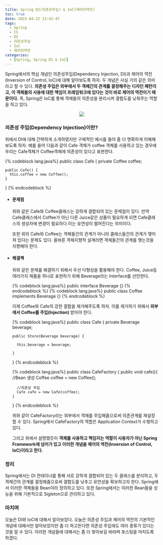 ```yaml
---
title: Spring DI(의존성주입) & IoC(제어의역전)
toc: true
date: 2022-04-22 13:42:47
tags:
  - Spring
  - CS
  - DI
  - 의존성주입
  - IoC
  - 제어의역전
categories:
  - [Spring, Spring DI & IoC]
---
```

Spring에서의 핵심 개념인 의존성주입(Dependency Injection, DI)과 제어의 역전(Inversion of Control, IoC)에 대해 알아보도록 하자. 두 개념은 사실 거의 같은 의미라고 할 수 있다. **의존성 주입은 외부에서 두 객체간의 관계를 결정해주는 디자인 패턴이고, 이 객체들의 사용에 대한 책임이 프레임워크에 있다는 것이 바로 제어의 역전이기 때문이다.** 즉, Spring은 IoC를 통해 객체들의 의존성을 분리시켜 결합도를 낮춰주는 역할을 하고 있다.

<center><img src="/post_images/Spring/DI.png"></center>

<!-- more -->

### **의존성 주입(Dependency Injection)이란?**
위에서 DI에 대해 간략하게 소개하였지만 구체적인 예시를 들어 좀 더 명확하게 이해해보도록 하자. 예를 들어 다음과 같이 Cafe 객체가 coffee 객체를 사용하고 있는 경우에 우리는 Cafe객체가 Coffee객체에 의존성이 있다고 표현한다.

{% codeblock lang:java%}
  public class Cafe { 
    private Coffee coffee; 

    public Cafe() {
      this.coffee = new Coffee();
    }
  }
{% endcodeblock %}

- #### **문제점**
  위와 같은 Cafe와 Coffee클래스는 강하게 결합되어 있는 문제점이 있다. 만약 Cafe클래스에서 Coffee가 아닌 다른 Juice같은 상품이 필요하게 되면 Cafe클래스의 생성자에 변경이 필요하다.이는 유연성이 떨어진다는 의미이다.

  또한 위의 Cafe와 Coffee는 객체들간의 관계가 아니라 클래스들간의 관계가 맺어져 있다는 문제도 있다.  올바른 객체지향적 설계라면 객체들간의 관계를 맺는것을 지향해야 한다.

- #### **해결책**
  위와 같은 문제를 해결하기 위해서 우선 다형성을 활용해야 한다. Coffee, Juice등 여러가지 제품을 하나로 표현하기 위해 Beverage라는 Interface를 선언한다.

  {% codeblock lang:java%}
    public interface Beverage {}
  {% endcodeblock %}
  {% codeblock lang:java%}
    public class Coffee implements Beverage {}
  {% endcodeblock %}

  이제 Coffee와 Cafe의 강한 결합을 제거해주도록 하자. 이를 제거하기 위해서 **외부에서 Coffee를 주입(Injection)** 받아야 한다.

  {% codeblock lang:java%}
    public class Cafe { 
      private Beverage beverage; 
      
      public Store(Beverage beverage) { 
        
        this.beverage = beverage; 

      } 
    }
  {% endcodeblock %}

  {% codeblock lang:java%}
    public class CafeFactory { 
      public void cafe(){
        //Bean 생성
        Coffee coffee = new Coffee();

        //의존성 주입
        Cafe cafe = new Cafe(coffee);
      }
    }
  {% endcodeblock %}

  위와 같이 CafeFactory라는 외부에서 객체를 주입해줌으로써 의존관계를 재설정할 수 있다. Spring에서 CafeFactory의 역할은 Application Context가 수행하고 있다.

  그리고 위에서 설명했듯이 **객체를 사용하고 책임지는 역할이 사용자가 아닌 Spring Framework에 넘어가 있고 이러한 개념을 제어의 역전(Inversion of Control, IoC)이라고 한다.**

### **정리**
Spring에서는 DI 컨테이너를 통해 서로 강하게 결합되어 있는 두 클래스를 분리하고, 두 객체간의 관계를 결정해줌으로써 결합도를 낮추고 유연성을 확보하고자 한다. Spring에서 이러한 객체들을 Bean이라 정의하고 있다. 또한 Spring에서는 이러한 Bean들을 성능을 위해 기본적으로 Sigleton으로 관리하고 있다.

### **마치며**
오늘은 DI와 IoC에 대해서 알아보았다. 오늘은 의존성 주입과 제어의 역전의 기본적인 개념에 대해서만 알아보았지만 좀 더 파고든다면 의존성 주입에도 여러 종류가 있다는 것을 알 수 있다. 이러한 개념들에 대해서는 좀 더 찾아보길 바라며 포스팅을 마치도록 하겠다.